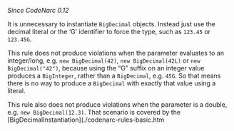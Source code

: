 *Since CodeNarc 0.12*

It is unnecessary to instantiate `BigDecimal` objects. Instead just use
the decimal literal or the ‘G’ identifier to force the type, such as
`123.45` or `123.45G`.

This rule does not produce violations when the parameter evaluates to an
integer/long, e.g. `new BigDecimal(42)`, `new BigDecimal(42L)` or `new
BigDecimal("42")`, because using the “G” suffix on an integer value
produces a `BigInteger`, rather than a `BigDecimal`, e.g. `45G`. So that
means there is no way to produce a `BigDecimal` with exactly that value
using a literal.

This rule also does not produce violations when the parameter is a
double, e.g. `new BigDecimal(12.3)`. That scenario is covered by the
\[BigDecimalInstantiation\](./codenarc-rules-basic.htm
